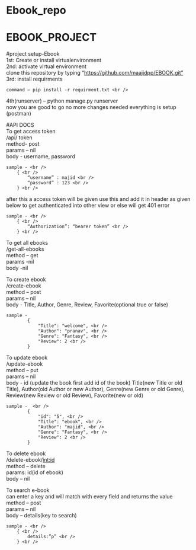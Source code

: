 # Ebook_repo

# EBOOK_PROJECT

#project setup-Ebook <br />
1st: Create or install virtualenvironment <br />
2nd: activate virtual environment <br />
clone this repository by typing “https://github.com/maajidpp/EBOOK.git” <br />
3rd: install requirments <br />

	command – pip install -r requirment.txt <br />

4th(runserver) – python manage.py runserver <br />
now you are good to go no more changes needed everything is setup (postman) <br />


#API DOCS <br />
To get access token <br />
	/api/ token <br />
	method- post <br />
	params – nil <br />
	body -  username, password <br />

 	sample - <br />
		{ <br />
			“username” : majid <br /> 
			“password” : 123 <br />
		} <br />
after this a access token will be given use this and add it in header as given below to get authenticated into other view or else will get 401 error <br />


	sample - <br />
		{ <br />
			“Authorization”: “bearer token” <br />
		} <br />

To get all ebooks <br />
	/get-all-ebooks <br /> 
	method – get <br />
	params -nil <br />
	body -nil <br />



To create ebook <br />
	/create-ebook <br />
	method – post <br />
	params – nil <br />
	body -  Title,  Author, Genre, Review, Favorite(optional true or false) <br />

	sample -
			{ 
				"Title": "welcome", <br />
				"Author": "pranav", <br />
				"Genre": "Fantasy", <br />
				"Review": 2 <br />
			} 



To update ebook <br />
	/update-ebook <br />
	method – put <br />
	params – nil <br />
	body - id (update the book first add id of the book) 	Title(new Title or old Title),  Author(old Author or new Author), Genre(new Genre or old Genre), Review(new Review or old Review), Favorite(new or old) <br />
	
	sample -  <br />
			{
				"id": "5", <br />
				"Title": "ebook", <br />
				"Author": "majid", <br />
				"Genre": "Fantasy", <br />
				"Review": 2 <br />
			}


To delete ebook <br />
	/delete-ebook/<int:id> <br />
	method – delete <br />
	params: id(id of ebook) <br />
	body – nil <br /> 
	
To search e-book <br />
	can enter a key and will match with every field and returns the value <br />
	method – post <br />
	params – nil <br />
	body – details(key to search) <br />

	sample - <br />
		{ <br />
			details:”p” <br />
		} <br />
